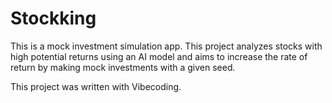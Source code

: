 # Stockking

This is a mock investment simulation app. This project analyzes stocks with high potential returns using an AI model and aims to increase the rate of return by making mock investments with a given seed.

This project was written with Vibecoding.
